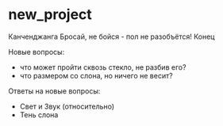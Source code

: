 # new_project
Канченджанга
Бросай, не бойся - пол не разобъётся!
Конец

Новые вопросы:
- что может пройти сквозь стекло, не разбив его?
- что размером со слона, но ничего не весит?

Ответы на новые вопросы:
- Свет и Звук (относительно)
- Тень слона
